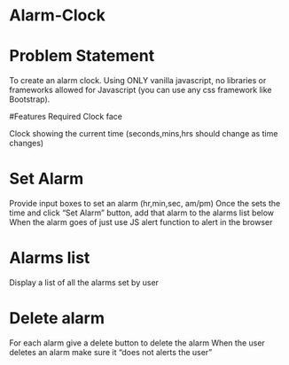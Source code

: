 # Alarm-Clock
# Problem Statement
To create an alarm clock. Using ONLY vanilla javascript, no libraries or frameworks allowed for Javascript (you can use any css framework like Bootstrap).

#Features Required
Clock face

Clock showing the current time (seconds,mins,hrs should change as time changes)

# Set Alarm

Provide input boxes to set an alarm (hr,min,sec, am/pm)
Once the sets the time and click “Set Alarm” button, add that alarm to the alarms list below
When the alarm goes of just use JS alert function to alert in the browser
# Alarms list

Display a list of all the alarms set by user
# Delete alarm

For each alarm give a delete button to delete the alarm
When the user deletes an alarm make sure it “does not alerts the user”
